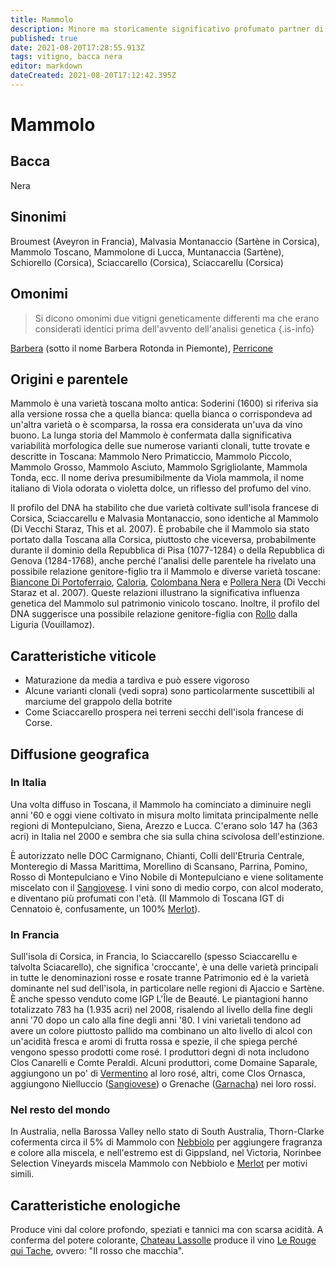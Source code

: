 ```yaml
---
title: Mammolo
description: Minore ma storicamente significativo profumato partner di assemblaggio del Sangiovese dell'Italia centrale, più importante sull'isola francese di Corsica, come Sciaccarello
published: true
date: 2021-08-20T17:28:55.913Z
tags: vitigno, bacca nera
editor: markdown
dateCreated: 2021-08-20T17:12:42.395Z
---
```


# Mammolo

## Bacca
Nera
## Sinonimi
Broumest (Aveyron in Francia), Malvasia Montanaccio (Sartène in Corsica), Mammolo Toscano, Mammolone di Lucca, Muntanaccia (Sartène), Schiorello (Corsica), Sciaccarello  (Corsica), Sciaccarellu (Corsica)

## Omonimi
> Si dicono omonimi due vitigni geneticamente differenti ma che erano considerati identici prima dell'avvento dell'analisi genetica
{.is-info}

[Barbera](/vitigni/bacca-nera/barbera) (sotto il nome Barbera Rotonda in Piemonte), [Perricone](/vitigni/bacca-nera/perricone) 

## Origini e parentele
Mammolo è una varietà toscana molto antica: Soderini (1600) si riferiva sia alla versione rossa che a quella bianca: quella bianca o corrispondeva ad un'altra varietà o è scomparsa, la rossa era considerata un'uva da vino buono. La lunga storia del Mammolo è confermata dalla significativa variabilità morfologica delle sue numerose varianti clonali, tutte trovate e descritte in Toscana: Mammolo Nero Primaticcio, Mammolo Piccolo, Mammolo Grosso, Mammolo Asciuto, Mammolo Sgrigliolante, Mammola Tonda, ecc. Il nome deriva presumibilmente da Viola mammola, il nome italiano di Viola odorata o violetta dolce, un riflesso del profumo del vino.

Il profilo del DNA ha stabilito che due varietà coltivate sull'isola francese di Corsica, Sciaccarellu e Malvasia Montanaccio, sono identiche al Mammolo (Di Vecchi Staraz, This et al. 2007). È probabile che il Mammolo sia stato portato dalla Toscana alla Corsica, piuttosto che viceversa, probabilmente durante il dominio della Repubblica di Pisa (1077-1284) o della Repubblica di Genova (1284-1768), anche perché l'analisi delle parentele ha rivelato una possibile relazione genitore-figlio tra il Mammolo e diverse varietà toscane: [Biancone Di Portoferraio](/vitigni/bacca-bianco/biancone-di-portoferraio), [Caloria](/vitigni/bacca-nera/caloria), [Colombana Nera](/vitigni/bacca-nera/colombana-nera) e [Pollera Nera](/vitigni/bacca-nera/pollera-nera) (Di Vecchi Staraz et al. 2007). Queste relazioni illustrano la significativa influenza genetica del Mammolo sul patrimonio vinicolo toscano. Inoltre, il profilo del DNA suggerisce una possibile relazione genitore-figlia con [Rollo](/vitigni/bacca-nera/rollo) dalla Liguria (Vouillamoz).

## Caratteristiche viticole
- Maturazione da media a tardiva e può essere vigoroso
- Alcune varianti clonali (vedi sopra) sono particolarmente suscettibili al marciume del grappolo della botrite
- Come Sciaccarello prospera nei terreni secchi dell'isola francese di Corse.

## Diffusione geografica

### In Italia
Una volta diffuso in Toscana, il Mammolo ha cominciato a diminuire negli anni '60 e oggi viene coltivato in misura molto limitata principalmente nelle regioni di Montepulciano, Siena, Arezzo e Lucca. C'erano solo 147 ha (363 acri) in Italia nel 2000 e sembra che sia sulla china scivolosa dell'estinzione.

È autorizzato nelle DOC Carmignano, Chianti, Colli dell'Etruria Centrale, Monteregio di Massa Marittima, Morellino di Scansano, Parrina, Pomino, Rosso di Montepulciano e Vino Nobile di Montepulciano e viene solitamente miscelato con il [Sangiovese](/vitigni/bacca-nera/sangiovese). I vini sono di medio corpo, con alcol moderato, e diventano più profumati con l'età. (Il Mammolo di Toscana IGT di Cennatoio è, confusamente, un 100% [Merlot](/vitigni/bacca-nera/merlot)).

### In Francia

Sull'isola di Corsica, in Francia, lo Sciaccarello (spesso Sciaccarellu e talvolta Sciacarello), che significa 'croccante', è una delle varietà principali in tutte le denominazioni rosse e rosate tranne Patrimonio ed è la varietà dominante nel sud dell'isola, in particolare nelle regioni di Ajaccio e Sartène. È anche spesso venduto come IGP L'Île de Beauté. Le piantagioni hanno totalizzato 783 ha (1.935 acri) nel 2008, risalendo al livello della fine degli anni '70 dopo un calo alla fine degli anni '80. I vini varietali tendono ad avere un colore piuttosto pallido ma combinano un alto livello di alcol con un'acidità fresca e aromi di frutta rossa e spezie, il che spiega perché vengono spesso prodotti come rosé. I produttori degni di nota includono Clos Canarelli e Comte Peraldi. Alcuni produttori, come Domaine Saparale, aggiungono un po' di [Vermentino](/vitigni/bacca-bianca/vermentino) al loro rosé, altri, come Clos Ornasca, aggiungono Nielluccio ([Sangiovese](/vitigni/bacca-nera/sangiovese)) o Grenache ([Garnacha](/vitigni/bacca-nera/garnacha)) nei loro rossi.

### Nel resto del mondo

In Australia, nella Barossa Valley nello stato di South Australia, Thorn-Clarke cofermenta circa il 5% di Mammolo con [Nebbiolo](/vitigni/bacca-nera/nebbiolo) per aggiungere fragranza e colore alla miscela, e nell'estremo est di Gippsland, nel Victoria, Norinbee Selection Vineyards miscela Mammolo con Nebbiolo e [Merlot](/vitigni/bacca-nera/merlot) per motivi simili.

## Caratteristiche enologiche
Produce vini dal colore profondo, speziati e tannici ma con scarsa acidità. A conferma del potere colorante, [Chateau Lassolle](/produttori/francia/graves/chateau-lassolle) produce il vino [Le Rouge qui Tache](/vini/francia/graves/rossi/le-rouge-qui-tache), ovvero: "Il rosso che macchia".